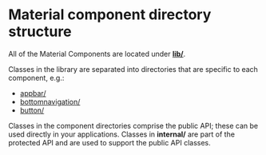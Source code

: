 # Material component directory structure

All of the Material Components are located under
**[lib/](https://github.com/material-components/material-components-android/tree/master/lib)**.

Classes in the library are separated into directories that are specific to each component, e.g.:

*   [appbar/](https://github.com/material-components/material-components-android/tree/master/lib/java/com.bottombar.navigation.material/appbar/)
*   [bottomnavigation/](https://github.com/material-components/material-components-android/tree/master/lib/java/com.bottombar.navigation.material/bottomnavigation/)
*   [button/](https://github.com/material-components/material-components-android/tree/master/lib/java/com.bottombar.navigation.material/button/)

Classes in the component directories comprise the public API; these can be used directly in your
applications. Classes in **internal/** are part of the protected API and are used to
support the public API classes.
